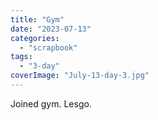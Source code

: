 ```yaml
---
title: "Gym"
date: "2023-07-13"
categories: 
  - "scrapbook"
tags: 
  - "3-day"
coverImage: "July-13-day-3.jpg"
---
```

<!--more-->

Joined gym. Lesgo.
